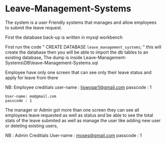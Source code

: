 # Leave-Management-Systems

The system is a user Friendly systems that manages and allow employees to submit the leave request.

First the database back-up is written in mysql workbench 

First run the code " CREATE DATABASE `leave_management_systems`; " this will create the database then you will be able to import the db tables to an existing database, The dump is inside Leave-Management-Systems\DB\leave-Management-Systems.sql

Employee have only one screen that can see only their leave status and apply for leave from there

NB: Employee creditials
    user-name : liswogar1@gmail.com
    passcode : 1

    User-name: mo@gmail.com
    passcode : 1

The manager or Admin got more than one screen they can see all employees leave requested as well as status and be able to see the total stats of the leave submited as well as manage the user like adding new user or deleting existing users,

NB : Admin Creditials
    User-name : moses@gmail.com
    passcode : 1